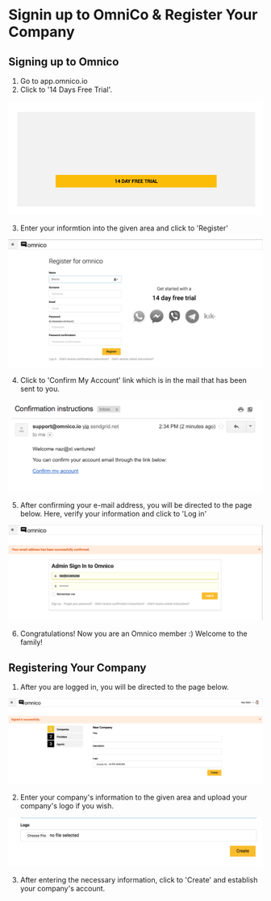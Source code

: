 # Signin up to OmniCo &  Register Your Company

## Signing up to Omnico
1. Go to app.omnico.io
2. Click to '14 Days Free Trial'.
 
![omnico1](../img/omnico1.png)

3. Enter your informtion into the given area and click to 'Register'

![omnico2](../img/omnico2.png)

4. Click to 'Confirm My Account' link which is in the mail that has been sent to you.

![omnico3](../img/omnico3.png)

5. After confirming your e-mail address, you will be directed to the page below. Here, verify your information and click to 'Log in' 

![omnico4](../img/omnico4.png)

6. Congratulations! Now you are an Omnico member :) Welcome to the family!

## Registering Your Company

1. After you are logged in, you will be directed to the page below. 

![omnico5](../img/omnico5.png)

2. Enter your company's information to the given area and upload your company's logo if you wish.

![omnico6](../img/omnico6.png)

3. After entering the necessary information, click to 'Create' and establish your company's account. 
